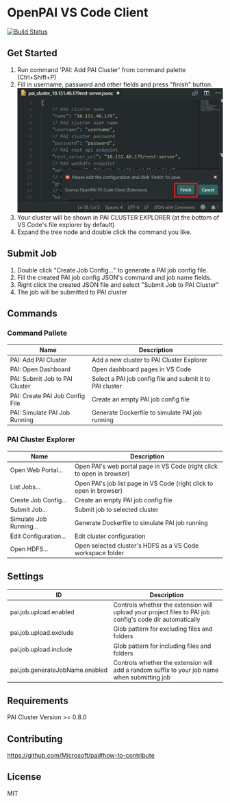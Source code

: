 # OpenPAI VS Code Client
[![Build Status](https://openpai.visualstudio.com/PAIexp/_apis/build/status/pai_vscode?branchName=master)](https://openpai.visualstudio.com/PAIexp/_build/latest?definitionId=9?branchName=master)
## Get Started
1. Run command 'PAI: Add PAI Cluster' from command palette (Ctrl+Shift+P)
2. Fill in username, password and other fields and press "finish" button.
![](https://raw.githubusercontent.com/Microsoft/pai/master/contrib/pai_vscode/assets/add-cluster-finish.png)
3. Your cluster will be shown in PAI CLUSTER EXPLORER (at the bottom of VS Code's file explorer by default)
4. Expand the tree node and double click the command you like.
## Submit Job
1. Double click "Create Job Config..." to generate a PAI job config file.
2. Fill the created PAI job config JSON's command and job name fields.
3. Right click the created JSON file and select "Submit Job to PAI Cluster"
4. The job will be submitted to PAI cluster
## Commands
### Command Pallete
|Name|Description|
|-|-|
|PAI: Add PAI Cluster|Add a new cluster to PAI Cluster Explorer|
|PAI: Open Dashboard|Open dashboard pages in VS Code|
|PAI: Submit Job to PAI Cluster|Select a PAI job config file and submit it to PAI cluster|
|PAI: Create PAI Job Config File|Create an empty PAI job config file|
|PAI: Simulate PAI Job Running|Generate Dockerfile to simulate PAI job running|
### PAI Cluster Explorer
|Name|Description|
|-|-|
|Open Web Portal...|Open PAI's web portal page in VS Code (right click to open in browser)|
|List Jobs...|Open PAI's job list page in VS Code (right click to open in browser)|
|Create Job Config...|Create an empty PAI job config file|
|Submit Job...|Submit job to selected cluster|
|Simulate Job Running...|Generate Dockerfile to simulate PAI job running|
|Edit Configuration...|Edit cluster configuration|
|Open HDFS...|Open selected cluster's HDFS as a VS Code workspace folder|
## Settings
|ID|Description|
|-|-|
|pai.job.upload.enabled|Controls whether the extension will upload your project files to PAI job config's code dir automatically|
|pai.job.upload.exclude|Glob pattern for excluding files and folders|
|pai.job.upload.include|Glob pattern for including files and folders|
|pai.job.generateJobName.enabled|Controls whether the extension will add a random suffix to your job name when submitting job|
## Requirements
PAI Cluster Version >= 0.8.0
## Contributing
https://github.com/Microsoft/pai#how-to-contribute
## License
MIT
